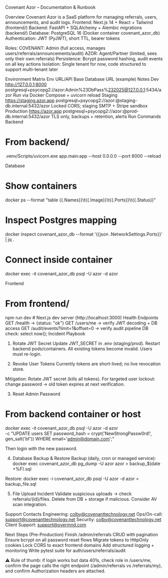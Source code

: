 Covenant Azor – Documentation & Runbook

Overview
Covenant Azor is a SaaS platform for managing referrals, users, announcements, and audit logs.
Frontend: Next.js 14 + React + Tailwind (frontend/)
Backend: FastAPI + SQLAlchemy + Alembic migrations (backend/)
Database: PostgreSQL 16 (Docker container covenant_azor_db)
Authentication: JWT (PyJWT), short TTL, bearer tokens

Roles:
COVENANT: Admin (full access, manages users/referrals/announcements/audit)
AZOR: Agent/Partner (limited, sees only their own referrals)
Persistence: Bcrypt password hashing, audit events on all key actions
Isolation: Single tenant for now, code structured to support multi-tenant later

Environment Matrix
Env	URL/API Base	Database URL (example)	Notes
Dev	http://127.0.0.1:8000	postgresql+psycopg2://azor:Admin%23DbPass%232025@127.0.0.1:5434/azor	Run via Docker Compose + uvicorn reload
Staging	https://staging.azor.app	postgresql+psycopg2://azor:<secure>@staging-db.internal:5432/azor	Locked CORS; staging SMTP + Stripe sandbox
Production	https://azor.app	postgresql+psycopg2://azor:<secure>@prod-db.internal:5432/azor	TLS only, backups + retention, alerts
Run Commands
Backend
# From backend/
.venv/Scripts/uvicorn.exe app.main:app --host 0.0.0.0 --port 8000 --reload

Database
# Show containers
docker ps --format "table {{.Names}}\t{{.Image}}\t{{.Ports}}\t{{.Status}}"

# Inspect Postgres mapping
docker inspect covenant_azor_db --format '{{json .NetworkSettings.Ports}}' | jq .

# Connect inside container
docker exec -it covenant_azor_db psql -U azor -d azor

Frontend
# From frontend/
npm run dev     # Next.js dev server (http://localhost:3000)
Health Endpoints
GET /health → {status: "ok"}
GET /users/me → verify JWT decoding + DB access
GET /audit/events?limit=1&offset=0 → verify audit pipeline
DB check: select now();
Incident Playbook

1. Rotate JWT Secret
Update JWT_SECRET in .env (staging/prod).
Restart backend pods/containers.
All existing tokens become invalid. Users must re-login.

2. Revoke User Tokens
Currently tokens are short-lived; no live revocation store.

Mitigation:
Rotate JWT secret (kills all tokens).
For targeted user lockout: change password → old token expires at next verification.

3. Reset Admin Password
# From backend container or host
docker exec -it covenant_azor_db psql -U azor -d azor \
  -c "UPDATE users SET password_hash = crypt('NewStrongPassw0rd!', gen_salt('bf')) WHERE email='admin@domain.com';"

Then login with the new password.

4. Database Backup & Restore
Backup (daily, cron or managed service):
docker exec covenant_azor_db pg_dump -U azor azor > backup_$(date +%F).sql

Restore:
docker exec -i covenant_azor_db psql -U azor -d azor < backup_file.sql

5. File Upload Incident
Validate suspicious uploads → check referrals/{id}/files.
Delete from DB + storage if malicious.
Consider AV scan integration.

Support Contacts
Engineering: colby@covenanttechnology.net
Ops/On-call: support@covenanttechnology.net
Security: colby@covenanttechnology.net
Client Support: support@overmnd.com

Next Steps (Pre-Production)
Finish /admin/referrals CRUD with pagination
Ensure bcrypt on all password reset flows
Migrate tokens to HttpOnly cookies
Lock CORS to exact frontend domains
Add structured logging + monitoring
Write pytest suite for auth/users/referrals/audit

⚠️ Rule of thumb: if login works but data 401s, check role in /users/me, confirm the page calls the right endpoint (/admin/referrals vs /referrals/my), and confirm Authorization headers are attached.